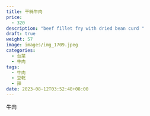 ```yaml
---
title: 干絲牛肉
price:
  - 320
description: "beef fillet fry with dried bean curd "
draft: true
weight: 57
image: images/img_1709.jpeg
categories:
  - 台菜
  - 牛肉
tags:
  - 牛肉
  - 豆乾
  - 辣
date: 2023-08-12T03:52:48+08:00
---
```

牛肉
